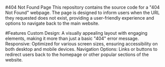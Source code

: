 #404 Not Found Page
This repository contains the source code for a "404 Not Found" webpage. The page is designed to inform users when the URL they requested does not exist, providing a user-friendly experience and options to navigate back to the main website.

#Features
Custom Design: A visually appealing layout with engaging elements, making it more than just a basic "404" error message.
Responsive: Optimized for various screen sizes, ensuring accessibility on both desktop and mobile devices.
Navigation Options: Links or buttons to redirect users back to the homepage or other popular sections of the website.
